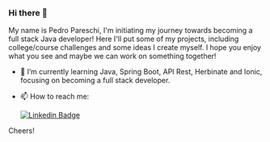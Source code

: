 ### Hi there 👋

My name is Pedro Pareschi, I'm initiating my journey towards becoming a full stack Java developer! Here I'll put some of my projects, including college/course challenges and some ideas
I create myself. I hope you enjoy what you see and maybe we can work on something together!

- 🌱 I’m currently learning Java, Spring Boot, API Rest, Herbinate and Ionic, focusing on becoming a full stack developer.
  
- 📫 How to reach me:

  [![Linkedin Badge](https://img.shields.io/badge/-LinkedIn-blue?style=flat-square&logo=Linkedin&logoColor=white&link=https://www.linkedin.com/in/fagnerpsantos/)](https://www.linkedin.com/in/pedro-pareschi/)

Cheers!
